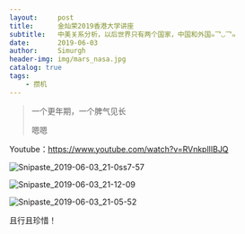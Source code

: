 ```yaml
---
layout:     post
title:      金灿荣2019香港大学讲座
subtitle:   中美关系分析，以后世界只有两个国家，中国和外国๑乛◡乛๑
date:       2019-06-03
author:     Simurgh
header-img: img/mars_nasa.jpg
catalog: true
tags:
    - 攒机
---
```


>一个更年期，一个脾气见长
>
>嗯嗯

Youtube：<https://www.youtube.com/watch?v=RVnkplIlBJQ>









![Snipaste_2019-06-03_21-0ss7-57](E:\Temporary\Snipaste_2019-06-03_21-0ss7-57.png)

![Snipaste_2019-06-03_21-12-09](E:\Temporary\Snipaste_2019-06-03_21-12-09.png)

![Snipaste_2019-06-03_21-05-52](E:\Temporary\Snipaste_2019-06-03_21-05-52.png)

且行且珍惜！




